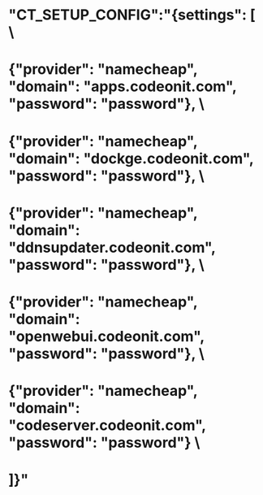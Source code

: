 # "CT_SETUP_CONFIG":"{settings": [ \
#                     {"provider": "namecheap", "domain": "apps.codeonit.com", "password": "password"}, \
#                     {"provider": "namecheap", "domain": "dockge.codeonit.com", "password": "password"}, \
#                     {"provider": "namecheap", "domain": "ddnsupdater.codeonit.com", "password": "password"}, \
#                     {"provider": "namecheap", "domain": "openwebui.codeonit.com", "password": "password"}, \
#                     {"provider": "namecheap", "domain": "codeserver.codeonit.com", "password": "password"} \
#                     ]}"